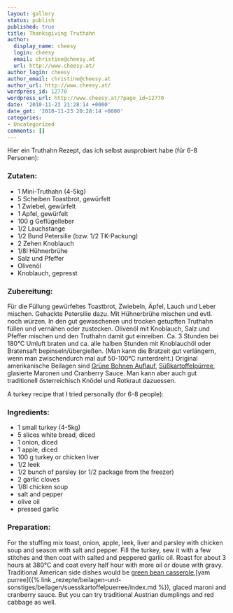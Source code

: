 ```yaml
---
layout: gallery
status: publish
published: true
title: Thanksgiving Truthahn
author:
  display_name: cheesy
  login: cheesy
  email: christine@cheesy.at
  url: http://www.cheesy.at/
author_login: cheesy
author_email: christine@cheesy.at
author_url: http://www.cheesy.at/
wordpress_id: 12770
wordpress_url: http://www.cheesy.at/?page_id=12770
date: '2010-11-23 21:28:14 +0000'
date_gmt: '2010-11-23 20:28:14 +0000'
categories:
- Uncategorized
comments: []
---
```

<!--:de-->Hier ein Truthahn Rezept, das ich selbst ausprobiert habe (für 6-8 Personen):
### Zutaten:
- 1 Mini-Truthahn (4-5kg)
- 5 Scheiben Toastbrot, gewürfelt
- 1 Zwiebel, gewürfelt
- 1 Apfel, gewürfelt
- 100 g Geflügelleber
- 1/2 Lauchstange
- 1/2 Bund Petersilie (bzw. 1/2 TK-Packung)
- 2 Zehen Knoblauch
- 1/8l Hühnerbrühe
- Salz und Pfeffer
- Olivenöl
- Knoblauch, gepresst
### Zubereitung:
Für die Füllung gewürfeltes Toastbrot, Zwiebeln, Äpfel, Lauch und Leber mischen. Gehackte Petersilie dazu. Mit Hühnerbrühe mischen und evtl. noch würzen. In den gut gewaschenen und trocken getupften Truthahn füllen und vernähen oder zustecken. Olivenöl mit Knoblauch, Salz und Pfeffer mischen und den Truthahn damit gut einreiben. Ca. 3 Stunden bei 180°C Umluft braten und ca. alle halben Stunden mit Knoblauchöl oder Bratensaft bepinseln/übergießen. (Man kann die Bratzeit gut verlängern, wenn man zwischendurch mal auf 50-100°C runterdreht.)
Original amerikanische Beilagen sind [Grüne Bohnen Auflauf](http://www.cheesy.at/rezepte/beilagen-und-sonstiges/grune-bohnen-auflauf/), [Süßkartoffelpürree](http://www.cheesy.at/rezepte/beilagen-und-sonstiges/suesskartoffelpuerree/), glasierte Maronen und Cranberry Sauce. Man kann aber auch gut traditionell österreichisch Knödel und Rotkraut dazuessen.
<!--:--><!--:en-->A turkey recipe that I tried personally (for 6-8 people):
### Ingredients:
- 1 small turkey (4-5kg)
- 5 slices white bread, diced
- 1 onion, diced
- 1 apple, diced
- 100 g turkey or chicken liver
- 1/2 leek
- 1/2 bunch of parsley (or 1/2 package from the freezer)
- 2 garlic cloves
- 1/8l chicken soup
- salt and pepper
- olive oil
- pressed garlic
### Preparation:
For the stuffing mix toast, onion, apple, leek, liver and parsley with chicken soup and season with salt and pepper. Fill the turkey, sew it with a few stitches and then coat with salted and peppered garlic oil. Roast for about 3 hours at 380°C and coat every half hour with more oil or douse with gravy.
Traditional American side dishes would be [green bean casserole](http://www.cheesy.at/en/rezepte/beilagen-und-sonstiges/grune-bohnen-auflauf/),[yam purree]({% link _rezepte/beilagen-und-sonstiges/beilagen/suesskartoffelpuerree/index.md %}), glaced maroni and cranberry sauce. But you can try traditional Austrian dumplings and red cabbage as well.<!--:-->
